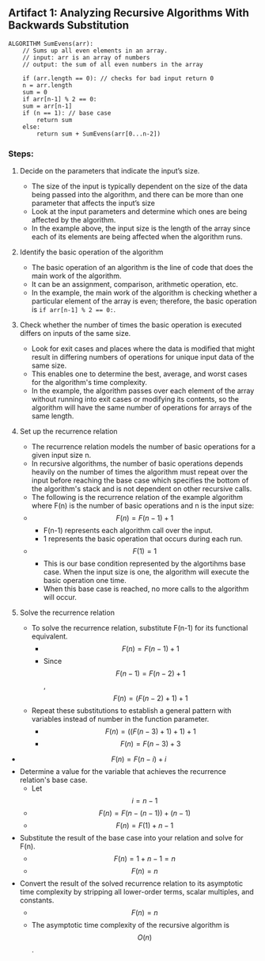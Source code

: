 ## Artifact 1: Analyzing Recursive Algorithms With Backwards Substitution

```pseudocode
ALGORITHM SumEvens(arr):  
	// Sums up all even elements in an array.  
	// input: arr is an array of numbers  
	// output: the sum of all even numbers in the array
	
	if (arr.length == 0): // checks for bad input return 0
  	n = arr.length  
  	sum = 0  
  	if arr[n-1] % 2 == 0:	
  	sum = arr[n-1]
  	if (n == 1): // base case	
  		return sum  
  	else:  	
  		return sum + SumEvens(arr[0...n-2])
```

### Steps:

1. Decide on the parameters that indicate the input’s size.

   * The size of the input is typically dependent on the size of the data being passed into the algorithm, and there can be more than one parameter that affects the input’s size
   * Look at the input parameters and determine which ones are being affected by the algorithm.
   * In the example above, the input size is the length of the array since each of its elements are being affected when the algorithm runs.

2. Identify the basic operation of the algorithm

   * The basic operation of an algorithm is the line of code that does the main work of the algorithm.
   * It can be an assignment, comparison, arithmetic operation, etc.
   * In the example, the main work of the algorithm is checking whether a particular element of the array is even; therefore, the basic operation is `if arr[n-1] % 2 == 0:`.

3. Check whether the number of times the basic operation is executed differs on inputs of the same size.

   * Look for exit cases and places where the data is modified that might result in differing numbers of operations for unique input data of the same size.
   * This enables one to determine the best, average, and worst cases for the algorithm's time complexity.
   * In the example, the algorithm passes over each element of the array without running into exit cases or modifying its contents, so the algorithm will have the same number of operations for arrays of the same length.
   
4. Set up the recurrence relation

   * The recurrence relation models the number of basic operations for a given input size n.
   * In recursive algorithms, the number of basic operations depends heavily on the number of times the algorithm must repeat over the input before reaching the base case which specifies the bottom of the algorithm's stack and is not dependent on other recursive calls.
   * The following is the recurrence relation of the example algorithm where F(n) is the number of basic operations and n is the input size:
   * $$F(n) = F(n-1) + 1$$
     * F(n-1) represents each algorithm call over the input.
     * 1 represents the basic operation that occurs during each run.
   * $$F(1) = 1$$
     * This is our base condition represented by the algortihms base case. When the input size is one, the algorithm will execute the basic operation one time.
     * When this base case is reached, no more calls to the algorithm will occur.

5. Solve the recurrence relation

   * To solve the recurrence relation, substitute F(n-1) for its functional equivalent.
     * $$F(n) = F(n - 1) + 1$$
     * Since $$F(n - 1) = F(n - 2) + 1$$, $$F(n) = (F(n - 2) + 1) + 1$$
   * Repeat these substitutions to establish a general pattern with variables instead of number in the function parameter.
     * $$F(n) = ((F(n - 3) + 1) + 1) + 1$$
     * $$F(n) = F(n - 3) + 3$$
  * $$F(n) = F(n - i) + i$$
   * Determine a value for the variable that achieves the recurrence relation's base case.
     * Let $$i = n - 1$$
     * $$F(n) = F(n - (n - 1)) + (n - 1)$$
     * $$F(n) = F(1) + n - 1$$
   * Substitute the result of the base case into your relation and solve for F(n).
     * $$F(n) = 1 + n - 1 = n$$
     * $$F(n) = n$$
   * Convert the result of the solved recurrence relation to its asymptotic time complexity by stripping all lower-order terms, scalar multiples, and constants.
     * $$F(n) = n$$
     * The asymptotic time complexity of the recursive algorithm is $$O(n)$$.
